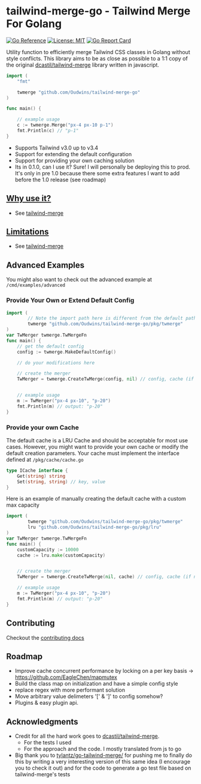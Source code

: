 # tailwind-merge-go - Tailwind Merge For Golang

<a href="https://pkg.go.dev/github.com/Oudwins/tailwind-merge-go"><img src="https://pkg.go.dev/badge/github.com//github.com/Oudwins/tailwind-merge-go.svg" alt="Go Reference" /></a>
[![License: MIT](https://img.shields.io/badge/License-MIT-blue.svg)](https://opensource.org/licenses/MIT)
[![Go Report Card](https://goreportcard.com/badge/Oudwins/tailwind-merge-go)](https://goreportcard.com/report/github.com/Oudwins/tailwind-merge-go)

Utility function to efficiently merge Tailwind CSS classes in Golang without style conflicts. This library aims to be as close as possible to a 1:1 copy of the original [dcastil/tailwind-merge](https://github.com/dcastil/tailwind-merge/) library written in javascript.

```go
import (
	"fmt"

	twmerge "github.com/Oudwins/tailwind-merge-go"
)

func main() {

	// example usage
	c := twmerge.Merge("px-4 px-10 p-1")
	fmt.Println(c) // "p-1"
}
```

- Supports Tailwind v3.0 up to v3.4
- Support for extending the default configuration
- Support for providing your own caching solution
- Its in 0.1.0, can I use it? Sure! I will personally be deploying this to prod. It's only in pre 1.0 because there some extra features I want to add before the 1.0 release (see roadmap)

## [Why use it?](https://github.com/dcastil/tailwind-merge/blob/v2.2.1/docs/what-is-it-for.md)

- See [tailwind-merge](https://github.com/dcastil/tailwind-merge/blob/v2.2.1/docs/what-is-it-for.md)

## [Limitations](https://github.com/dcastil/tailwind-merge/blob/v2.2.1/docs/limitations.md)

- See [tailwind-merge](https://github.com/dcastil/tailwind-merge/blob/v2.2.1/docs/limitations.md)

## Advanced Examples

You might also want to check out the advanced example at `/cmd/examples/advanced`

### Provide Your Own or Extend Default Config

```go
import (
		// Note the import path here is different from the default path. This is so you have access to all the custom functions, structs, etc that are used to build the twmerge config
		twmerge "github.com/Oudwins/tailwind-merge-go/pkg/twmerge"
)
var TwMerger twmerge.TwMergeFn
func main() {
	// get the default config
	config := twmerge.MakeDefaultConfig()

	// do your modifications here

	// create the merger
	TwMerger = twmerge.CreateTwMerge(config, nil) // config, cache (if nil default will be used)


	// example usage
	m := TwMerger("px-4 px-10", "p-20")
	fmt.Println(m) // output: "p-20"
}
```

### Provide your own Cache

The default cache is a LRU Cache and should be acceptable for most use cases. However, you might want to provide your own cache or modify the default creation parameters. Your cache must implement the interface defined at `/pkg/cache/cache.go`

```go
type ICache interface {
	Get(string) string
	Set(string, string) // key, value
}
```

Here is an example of manually creating the default cache with a custom max capacity

```go
import (
		twmerge "github.com/Oudwins/tailwind-merge-go/pkg/twmerge"
		lru "github.com/Oudwins/tailwind-merge-go/pkg/lru"
)
var TwMerger twmerge.TwMergeFn
func main() {
	customCapacity := 10000
	cache := lru.make(customCapacity)


	// create the merger
	TwMerger = twmerge.CreateTwMerge(nil, cache) // config, cache (if nil default will be used)

	// example usage
	m := TwMerger("px-4 px-10", "p-20")
	fmt.Println(m) // output: "p-20"
}
```

## Contributing

Checkout the [contributing docs](./CONTRIBUTING.md)

## Roadmap

- Improve cache concurrent performance by locking on a per key basis -> https://github.com/EagleChen/mapmutex
- Build the class map on initialization and have a simple config style
- replace regex with more performant solution
- Move arbitrary value delimeters '[' & ']' to config somehow?
- Plugins & easy plugin api.

## Acknowledgments

- Credit for all the hard work goes to [dcastil/tailwind-merge](https://github.com/dcastil/tailwind-merge/).
  - For the tests I used
  - For the approach and the code. I mostly translated from js to go
- Big thank you to [tylantz/go-tailwind-merge/](https://github.com/tylantz/go-tailwind-merge/tree/main) for pushing me to finally do this by writing a very interesting version of this same idea (I encourage you to check it out) and for the code to generate a go test file based on tailwind-merge's tests
